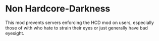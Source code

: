 Non Hardcore-Darkness
=================
This mod prevents servers enforcing the HCD mod on users, especially those of with who hate to strain their eyes or just generally have bad eyesight.
